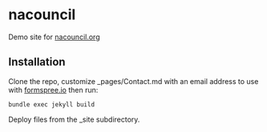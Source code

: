 # nacouncil
Demo site for [nacouncil.org](http://nacouncil.org)


## Installation

Clone the repo, customize \_pages/Contact.md with an email address to use with [formspree.io](http://formspree.io) then run:

`bundle exec jekyll build`

Deploy files from the \_site subdirectory.
